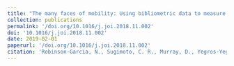 ```yaml
---
title: "The many faces of mobility: Using bibliometric data to measure the movement of scientists. Journal of Informetrics"
collection: publications
permalink: '/doi.org/10.1016/j.joi.2018.11.002'
doi: '10.1016/j.joi.2018.11.002'
date: 2019-02-01
paperurl: '/doi.org/10.1016/j.joi.2018.11.002'
citation: 'Robinson-Garcia, N., Sugimoto, C. R., Murray, D., Yegros-Yegros, A., Larivière, V., & Costas, R. (2019). 13(1), 50–63.'
---
```

